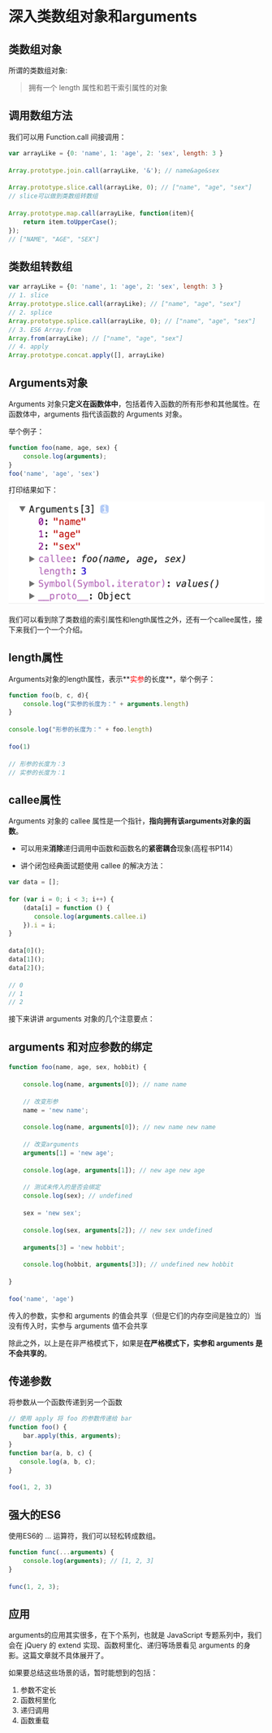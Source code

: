 # 深入类数组对象和arguments

## 类数组对象

所谓的类数组对象:

> 拥有一个 length 属性和若干索引属性的对象

## 调用数组方法

我们可以用 Function.call 间接调用：

```javascript
var arrayLike = {0: 'name', 1: 'age', 2: 'sex', length: 3 }

Array.prototype.join.call(arrayLike, '&'); // name&age&sex

Array.prototype.slice.call(arrayLike, 0); // ["name", "age", "sex"] 
// slice可以做到类数组转数组

Array.prototype.map.call(arrayLike, function(item){
    return item.toUpperCase();
}); 
// ["NAME", "AGE", "SEX"]
```

## 类数组转数组

```javascript
var arrayLike = {0: 'name', 1: 'age', 2: 'sex', length: 3 }
// 1. slice
Array.prototype.slice.call(arrayLike); // ["name", "age", "sex"] 
// 2. splice
Array.prototype.splice.call(arrayLike, 0); // ["name", "age", "sex"] 
// 3. ES6 Array.from
Array.from(arrayLike); // ["name", "age", "sex"] 
// 4. apply
Array.prototype.concat.apply([], arrayLike)
```

## Arguments对象

Arguments 对象只**定义在函数体中**，包括着传入函数的所有形参和其他属性。在函数体中，arguments 指代该函数的 Arguments 对象。

举个例子：

```javascript
function foo(name, age, sex) {
    console.log(arguments);
}
foo('name', 'age', 'sex')
```

打印结果如下：

![arguments](images/arguments.png)

我们可以看到除了类数组的索引属性和length属性之外，还有一个callee属性，接下来我们一个一个介绍。

## length属性

Arguments对象的length属性，表示**<font color='red'>实参</font>的长度**，举个例子：

```javascript
function foo(b, c, d){
    console.log("实参的长度为：" + arguments.length)
}

console.log("形参的长度为：" + foo.length)

foo(1)

// 形参的长度为：3
// 实参的长度为：1
```

## callee属性

Arguments 对象的 callee 属性是一个指针，**指向拥有该arguments对象的函数**。

- 可以用来**消除**递归调用中函数和函数名的**紧密耦合**现象(高程书P114）

- 讲个闭包经典面试题使用 callee 的解决方法：

```javascript
var data = [];

for (var i = 0; i < 3; i++) {
    (data[i] = function () {
       console.log(arguments.callee.i) 
    }).i = i;
}

data[0]();
data[1]();
data[2]();

// 0
// 1
// 2
```

接下来讲讲 arguments 对象的几个注意要点：

## arguments 和对应参数的绑定

```javascript
function foo(name, age, sex, hobbit) {

    console.log(name, arguments[0]); // name name

    // 改变形参
    name = 'new name';

    console.log(name, arguments[0]); // new name new name

    // 改变arguments
    arguments[1] = 'new age';

    console.log(age, arguments[1]); // new age new age

    // 测试未传入的是否会绑定
    console.log(sex); // undefined

    sex = 'new sex';

    console.log(sex, arguments[2]); // new sex undefined

    arguments[3] = 'new hobbit';

    console.log(hobbit, arguments[3]); // undefined new hobbit

}

foo('name', 'age')
```

传入的参数，实参和 arguments 的值会共享（但是它们的内存空间是独立的）当没有传入时，实参与 arguments 值不会共享

除此之外，以上是在非严格模式下，如果是**在严格模式下，实参和 arguments 是不会共享的**。

## 传递参数

将参数从一个函数传递到另一个函数

```javascript
// 使用 apply 将 foo 的参数传递给 bar
function foo() {
    bar.apply(this, arguments);
}
function bar(a, b, c) {
   console.log(a, b, c);
}

foo(1, 2, 3)
```

## 强大的ES6

使用ES6的 ... 运算符，我们可以轻松转成数组。

```javascript
function func(...arguments) {
    console.log(arguments); // [1, 2, 3]
}

func(1, 2, 3);
```

## 应用

arguments的应用其实很多，在下个系列，也就是 JavaScript 专题系列中，我们会在 jQuery 的 extend 实现、函数柯里化、递归等场景看见 arguments 的身影。这篇文章就不具体展开了。

如果要总结这些场景的话，暂时能想到的包括：

1. 参数不定长
2. 函数柯里化
3. 递归调用
4. 函数重载

